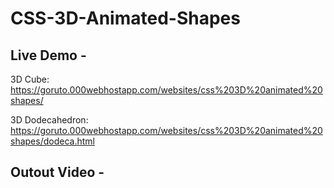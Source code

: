 # CSS-3D-Animated-Shapes

## Live Demo -

3D Cube: https://goruto.000webhostapp.com/websites/css%203D%20animated%20shapes/

3D Dodecahedron: https://goruto.000webhostapp.com/websites/css%203D%20animated%20shapes/dodeca.html

## Outout Video -
